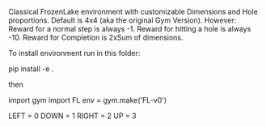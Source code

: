 Classical FrozenLake environment with customizable Dimensions and Hole proportions. Default is 4x4 (aka the original Gym Version).
However: Reward for a normal step is always -1. Reward for hitting a hole is always -10. Reward for Completion is 2xSum of dimensions.

To install environment run in this folder:

pip install -e .

then 

import gym
import FL
env = gym.make('FL-v0')

LEFT = 0
DOWN = 1
RIGHT = 2
UP = 3